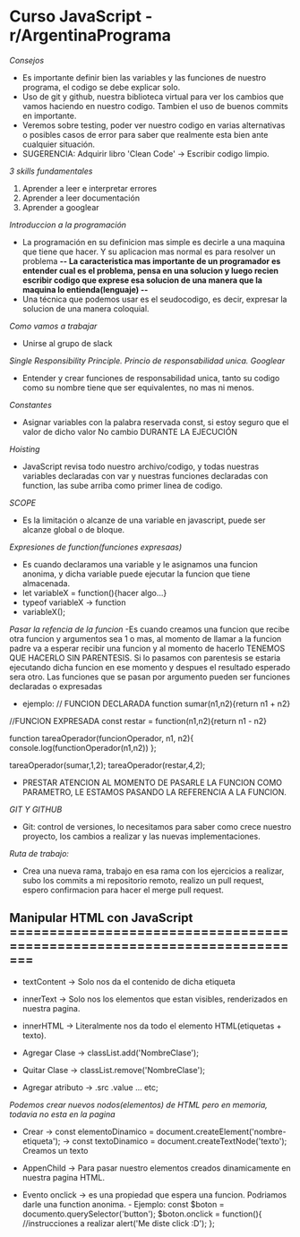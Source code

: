 # Curso JavaScript - r/ArgentinaPrograma 
   
   *Consejos*
   - Es importante definir bien las variables y las funciones de nuestro programa, el codigo se debe explicar solo.
   - Uso de git y github, nuestra biblioteca virtual para ver los cambios que vamos haciendo en nuestro codigo. Tambien el uso de buenos commits en importante.
   - Veremos sobre testing, poder ver nuestro codigo en varias alternativas o posibles casos de error para saber que realmente esta bien ante cualquier situación.
   - SUGERENCIA: Adquirir libro 'Clean Code' -> Escribir codigo limpio.
   
   *3 skills fundamentales*
   1) Aprender a leer e interpretar errores
   2) Aprender a leer documentación
   3) Aprender a googlear

   *Introduccion a la programación*
   - La programación en su definicion mas simple es decirle a una maquina que tiene que hacer. Y su aplicacion mas normal es para resolver un problema 
   **-- La caracteristica mas importante de un programador es entender cual es el problema, pensa en una solucion y luego recien escribir codigo que exprese esa solucion de una manera que la maquina lo entienda(lenguaje) --**
   - Una técnica que podemos usar es el seudocodigo, es decir, expresar la solucion de una manera coloquial.

   *Como vamos a trabajar*
   - Unirse al grupo de slack

   *Single Responsibility Principle. Princio de responsabilidad unica. Googlear*
   - Entender y crear funciones de responsabilidad unica, tanto su codigo como su nombre tiene que ser equivalentes, no mas ni menos.

   *Constantes*
   - Asignar variables con la palabra reservada const, si estoy seguro que el valor de dicho valor No cambio DURANTE LA EJECUCIÓN

   *Hoisting*
   - JavaScript revisa todo nuestro archivo/codigo, y todas nuestras variables declaradas con var y nuestras funciones declaradas con function, las sube arriba como primer linea de codigo.

   *SCOPE*
   - Es la limitación o alcanze de una variable en javascript, puede ser alcanze global o de bloque.

   *Expresiones de function(funciones expresaas)*
   - Es cuando declaramos una variable y le asignamos una funcion anonima, y dicha variable puede ejecutar la funcion que tiene almacenada.
   - let variableX = function(){hacer algo...}
   - typeof variableX -> function
   - variableX();

   *Pasar la refencia de la funcion*
   -Es cuando creamos una funcion que recibe otra funcion y argumentos sea 1 o mas, al momento de llamar a la funcion padre va a esperar recibir una funcion y al momento de hacerlo TENEMOS QUE HACERLO SIN PARENTESIS. Si lo pasamos con parentesis se estaria ejecutando dicha funcion en ese momento y despues el resultado esperado sera otro. Las funciones que se pasan por argumento pueden ser funciones declaradas o expresadas
   - ejemplo:
   // FUNCION DECLARADA
   function sumar(n1,n2){return n1 + n2}

   //FUNCION EXPRESADA
   const restar = function(n1,n2){return n1 - n2}

   function tareaOperador(funcionOperador, n1, n2){
      console.log(functionOperador(n1,n2))
   };

   tareaOperador(sumar,1,2); 
   tareaOperador(restar,4,2); 
   - PRESTAR ATENCION AL MOMENTO DE PASARLE LA FUNCION COMO PARAMETRO, LE ESTAMOS PASANDO LA REFERENCIA A LA FUNCION.

   *GIT Y GITHUB*
   - Git: control de versiones, lo necesitamos para saber como crece nuestro proyecto, los cambios a realizar y las nuevas implementaciones.

   *Ruta de trabajo:*
   - Crea una nueva rama, trabajo en esa rama con los ejercicios a realizar, subo los commits a mi repositorio remoto, realizo un pull request, espero confirmacion para hacer el merge pull request.


## Manipular HTML con JavaScript =========================================================================
   * textContent -> Solo nos da el contenido de dicha etiqueta
   * innerText -> Solo nos los elementos que estan visibles, renderizados en nuestra pagina.
   * innerHTML -> Literalmente nos da todo el elemento HTML(etiquetas + texto).
   
   * Agregar Clase -> classList.add('NombreClase');
   * Quitar Clase -> classList.remove('NombreClase');
   * Agregar atributo -> .src     .value    ... etc;
   
   *Podemos crear nuevos nodos(elementos) de HTML pero en memoria, todavia no esta en la pagina*
   * Crear -> const elementoDinamico = document.createElement('nombre-etiqueta'); <nombreEtiqueta></nombreEtiqueta>
           -> const textoDinamico = document.createTextNode('texto'); Creamos un texto
   * AppenChild -> Para pasar nuestro elementos creados dinamicamente en nuestra pagina HTML.

   * Evento onclick -> es una propiedad que espera una funcion. Podriamos darle una function anonima.
    - Ejemplo: 
    const $boton = documento.querySelector('button');
    $boton.onclick = function(){
        //instrucciones a realizar
        alert('Me diste click :D');
    };









